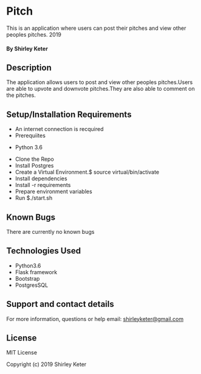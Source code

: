 # Pitch

This is an application where users can post their pitches and view other peoples pitches. 2019

#### By Shirley Keter

## Description
The application allows users to post and view other peoples pitches.Users are able to upvote and downvote pitches.They are also able to comment on the pitches.



## Setup/Installation Requirements

* An internet connection is recquired
* Prerequiites
- Python 3.6
* Clone the Repo
* Install Postgres
* Create a Virtual Environment.$ source virtual/bin/activate
* Install dependencies
* Install -r requirements
* Prepare environment variables
* Run $./start.sh



## Known Bugs
There are currently no known bugs

## Technologies Used
* Python3.6
* Flask framework
* Bootstrap
* PostgresSQL

## Support and contact details
For more information, questions or help  email: shirleyketer@gmail.com

## License
MIT License

Copyright (c) 2019 Shirley Keter